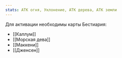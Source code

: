 ```yaml
---
stats: АТК огня, Уклонение, АТК дерева, АТК земли
---
```

Для активации необходимы карты Бестиария:
- [[Каллум]]
- [[Морская дева]]
- [[Маккени]]
- [[Дженсен]]